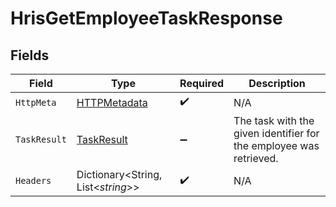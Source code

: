 # HrisGetEmployeeTaskResponse


## Fields

| Field                                                              | Type                                                               | Required                                                           | Description                                                        |
| ------------------------------------------------------------------ | ------------------------------------------------------------------ | ------------------------------------------------------------------ | ------------------------------------------------------------------ |
| `HttpMeta`                                                         | [HTTPMetadata](../../Models/Components/HTTPMetadata.md)            | :heavy_check_mark:                                                 | N/A                                                                |
| `TaskResult`                                                       | [TaskResult](../../Models/Components/TaskResult.md)                | :heavy_minus_sign:                                                 | The task with the given identifier for the employee was retrieved. |
| `Headers`                                                          | Dictionary<String, List<*string*>>                                 | :heavy_check_mark:                                                 | N/A                                                                |